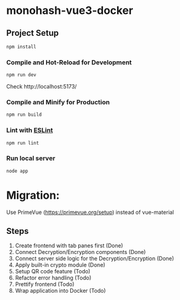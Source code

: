 # monohash-vue3-docker

## Project Setup

```sh
npm install
```

### Compile and Hot-Reload for Development

```sh
npm run dev
```
Check http://localhost:5173/

### Compile and Minify for Production

```sh
npm run build
```

### Lint with [ESLint](https://eslint.org/)

```sh
npm run lint
```

### Run local server

```sh
node app
```

# Migration:
Use PrimeVue (https://primevue.org/setup) instead of vue-material

## Steps ##
1. Create frontend with tab panes first (Done)
2. Connect Decryption/Encryption components (Done)
3. Connect server side logic for the Decryption/Encryption (Done)
4. Apply built-in crypto module (Done)
5. Setup QR code feature (Todo)
6. Refactor error handling (Todo)
7. Prettify frontend (Todo)
8. Wrap application into Docker (Todo)
